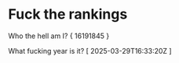 # Fuck the rankings

Who the hell am I?
{ 16191845 }

What fucking year is it?
[ 2025-03-29T16:33:20Z ]

